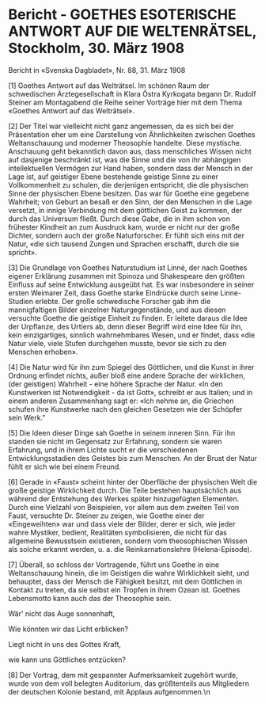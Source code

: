# Bericht - GOETHES ESOTERISCHE ANTWORT AUF DIE WELTENRÄTSEL, Stockholm, 30. März 1908

Bericht in «Svenska Dagbladet», Nr. 88, 31. März 1908

[1] Goethes Antwort auf das Welträtsel. Im schönen Raum der schwedischen Ärztegesellschaft in Klara Östra Kyrkogata begann Dr. Rudolf Steiner am Montagabend die Reihe seiner Vorträge hier mit dem Thema «Goethes Antwort auf das Welträtsel».

[2] Der Titel war vielleicht nicht ganz angemessen, da es sich bei der Präsentation eher um eine Darstellung von Ähnlichkeiten zwischen Goethes Weltanschauung und moderner Theosophie handelte. Diese mystische. Anschauung geht bekanntlich davon aus, dass menschliches Wissen nicht auf dasjenige beschränkt ist, was die Sinne und die von ihr abhängigen intellektuellen Vermögen zur Hand haben, sondern dass der Mensch in der Lage ist, auf geistiger Ebene bestehende geistige Sinne zu einer Vollkommenheit zu schulen, die derjenigen entspricht, die die physischen Sinne der physischen Ebene besitzen. Das war für Goethe eine gegebene Wahrheit; von Geburt an besaß er den Sinn, der den Menschen in die Lage versetzt, in innige Verbindung mit dem göttlichen Geist zu kommen, der durch das Universum fließt. Durch diese Gabe, die in ihm schon von frühester Kindheit an zum Ausdruck kam, wurde er nicht nur der große Dichter, sondern auch der große Naturforscher. Er fühlt sich eins mit der Natur, «die sich tausend Zungen und Sprachen erschafft, durch die sie spricht».

[3] Die Grundlage von Goethes Naturstudium ist Linné, der nach Goethes eigener Erklärung zusammen mit Spinoza und Shakespeare den größten Einfluss auf seine Entwicklung ausgeübt hat. Es war insbesondere in seiner ersten Weimarer Zeit, dass Goethe starke Eindrücke durch seine Linne-Studien erlebte. Der große schwedische Forscher gab ihm die mannigfaltigen Bilder einzelner Naturgegenstände, und aus diesen versuchte Goethe die geistige Einheit zu finden. Er leitete daraus die Idee der Urpflanze, des Urtiers ab, denn dieser Begriff wird eine Idee für ihn, kein einzigartiges, sinnlich wahrnehmbares Wesen, und er findet, dass «die Natur viele, viele Stufen durchgehen musste, bevor sie sich zu den Menschen erhoben».

[4] Die Natur wird für ihn zum Spiegel des Göttlichen, und die Kunst in ihrer Ordnung erfindet nichts, außer bloß eine andere Sprache der wirklichen, (der geistigen) Wahrheit - eine höhere Sprache der Natur. «In den Kunstwerken ist Notwendigkeit - da ist Gott», schreibt er aus Italien; und in einem anderen Zusammenhang sagt er: «Ich nehme an, die Griechen schufen ihre Kunstwerke nach den gleichen Gesetzen wie der Schöpfer sein Werk."

[5] Die Ideen dieser Dinge sah Goethe in seinem inneren Sinn. Für ihn standen sie nicht im Gegensatz zur Erfahrung, sondern sie waren Erfahrung, und in ihrem Lichte sucht er die verschiedenen Entwicklungsstadien des Geistes bis zum Menschen. An der Brust der Natur fühlt er sich wie bei einem Freund.

[6] Gerade in «Faust» scheint hinter der Oberfläche der physischen Welt die große geistige Wirklichkeit durch. Die Teile bestehen hauptsächlich aus während der Entstehung des Werkes später hinzugefügten Elementen. Durch eine Vielzahl von Beispielen, vor allem aus dem zweiten Teil von Faust, versuchte Dr. Steiner zu zeigen, wie Goethe einer der «Eingeweihten» war und dass viele der Bilder, derer er sich, wie jeder wahre Mystiker, bedient, Realitäten symbolisieren, die nicht für das allgemeine Bewusstsein existieren, sondern vom theosophischen Wissen als solche erkannt werden, u. a. die Reinkarnationslehre (Helena-Episode).

[7] Überall, so schloss der Vortragende, führt uns Goethe in eine Weltanschauung hinein, die im Geistigen die wahre Wirklichkeit sieht, und behauptet, dass der Mensch die Fähigkeit besitzt, mit dem Göttlichen in Kontakt zu treten, da sie selbst ein Tropfen in ihrem Ozean ist. Goethes Lebensmotto kann auch das der Theosophie sein.

Wär' nicht das Auge sonnenhaft,

Wie könnten wir das Licht erblicken?

Liegt nicht in uns des Gottes Kraft,

wie kann uns Göttliches entzücken?

[8] Der Vortrag, dem mit gespannter Aufmerksamkeit zugehört wurde, wurde von dem voll belegten Auditorium, das größtenteils aus Mitgliedern der deutschen Kolonie bestand, mit Applaus aufgenommen.\n
